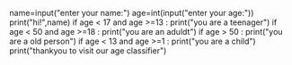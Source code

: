 name=input("enter your name:")
age=int(input("enter your age:"))
print("hi!",name)
if age < 17 and age >=13 :
    print("you are a teenager")
if age < 50 and age >=18 :
    print("you are an aduldt")
if age > 50 :
    print("you are a old person")
if age < 13 and age >=1 :
    print("you are a child")
print("thankyou to visit our age classifier")
